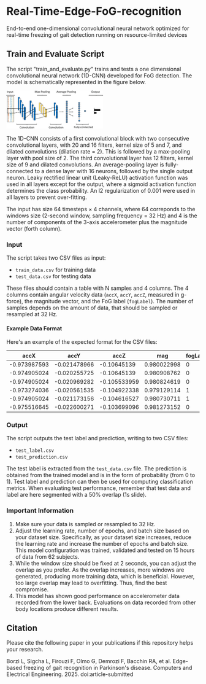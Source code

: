 # Real-Time-Edge-FoG-recognition
End-to-end one-dimensional convolutional neural network optimized for real-time freezing of gait detection running on resource-limited devices 

## Train and Evaluate Script

The script "train_and_evaluate.py" trains and tests a one dimensional convolutional neural network (1D-CNN) developed for FoG detection. 
The model is schematically represented in the figure below.

<img src="1d_cnn_model.png" alt="Figure 1: Schematic of the multi-head convolutional neural network" width="50%">

The 1D-CNN consists of a first convolutional block with two consecutive convolutional layers, with 20 and 16 filters, kernel size of 5 and 7, and dilated convolutions (dilation rate = 2). This is followed by a max-pooling layer with pool size of 2. The third convolutional layer has 12 filters, kernel size of 9 and dilated convolutions. An average-pooling layer is fully-connected to a dense layer with 16 neurons, followed by the single output neuron. Leaky rectified linear unit (Leaky-ReLU) activation function was used in all layers except for the output, where a sigmoid activation function determines the class probability. An l2 regularization of 0.001 were used in all layers to prevent over-fitting.

The input has size 64 timesteps × 4 channels, where 64 correponds to the windows size (2-second window, sampling frequency = 32 Hz) and 4 is the number of components of the 3-axis accelerometer plus the magnitude vector (forth column). 

### Input

The script takes two CSV files as input:

- `train_data.csv` for training data
- `test_data.csv` for testing data

These files should contain a table with N samples and 4 columns. The 4 columns contain angular velocity data (`accX`, `accY`, `accZ`, measured in g-force), the magnitude vector, and the FoG label (`fogLabel`). 
The number of samples depends on the amount of data, that should be sampled or resampled at 32 Hz.

#### Example Data Format

Here's an example of the expected format for the CSV files:

| accX         | accY         | accZ         | mag         | fogLabel |
|--------------|--------------|--------------|-------------|----------|
| -0.973987593 | -0.021478966 | -0.10645139  | 0.980022998 | 0        |
| -0.974905024 | -0.020255725 | -0.10645139  | 0.980908762 | 0        |
| -0.974905024 | -0.020969282 | -0.105533959 | 0.980824619 | 0        |
| -0.973274036 | -0.020561535 | -0.104922338 | 0.979129114 | 1        |
| -0.974905024 | -0.021173156 | -0.104616527 | 0.980730711 | 1        |
| -0.975516645 | -0.022600271 | -0.103699096 | 0.981273152 | 0        |

### Output

The script outputs the test label and prediction, writing to two CSV files:

- `test_label.csv`
- `test_prediction.csv`

The test label is extracted from the `test_data.csv` file. The prediction is obtained from the trained model and is in the form of probability (from 0 to 1). 
Test label and prediction can then be used for computing classification metrics. 
When evaluating test performance, remember that test data and label are here segmented with a 50% overlap (1s slide).

### Important Information

1. Make sure your data is sampled or resampled to 32 Hz.
2. Adjust the learning rate, number of epochs, and batch size based on your dataset size. Specifically, as your dataset size increases, reduce the learning rate and increase the number of epochs and batch size. This model configuration was trained, validated and tested on 15 hours of data from 62 subjects.
3. While the window size should be fixed at 2 seconds, you can adjust the overlap as you prefer. As the overlap increases, more windows are generated, producing more training data, which is beneficial. However, too large overlap may lead to overfitting. Thus, find the best compromise.
4. This model has shown good performance on accelerometer data recorded from the lower back. Evaluations on data recorded from other body locations produce different results.

## Citation

Please cite the following paper in your publications if this repository helps your research.

Borzì L, Sigcha L, Firouzi F, Olmo G, Demrozi F, Bacchin RA, et al. Edge-based freezing of gait recognition in Parkinson's disease. Computers and Electrical Engineering. 2025. doi:article-submitted

